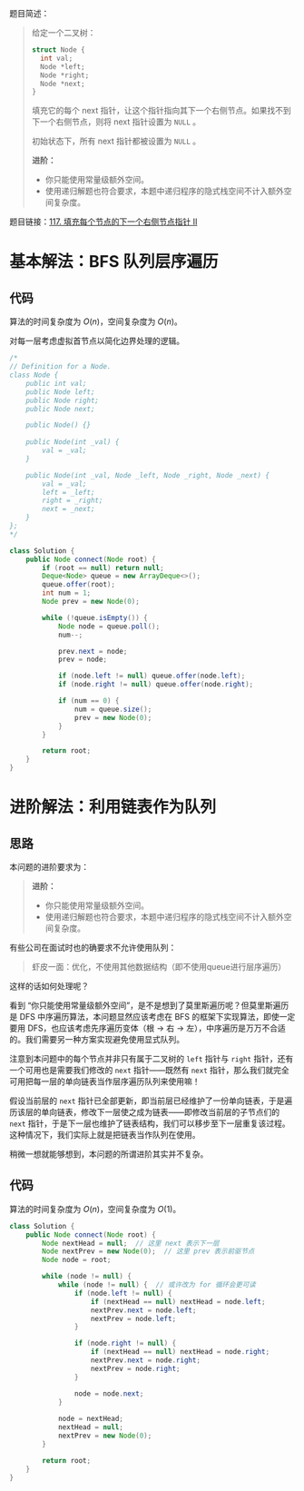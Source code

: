 题目简述：

> 给定一个二叉树：
>
> ```c
> struct Node {
>   int val;
>   Node *left;
>   Node *right;
>   Node *next;
> }
> ```
>
> 填充它的每个 next 指针，让这个指针指向其下一个右侧节点。如果找不到下一个右侧节点，则将 next 指针设置为 `NULL` 。
>
> 初始状态下，所有 next 指针都被设置为 `NULL` 。
>
> **进阶：**
>
> - 你只能使用常量级额外空间。
> - 使用递归解题也符合要求，本题中递归程序的隐式栈空间不计入额外空间复杂度。

题目链接：[117. 填充每个节点的下一个右侧节点指针 II](https://leetcode.cn/problems/populating-next-right-pointers-in-each-node-ii/)

# 基本解法：BFS 队列层序遍历

## 代码

算法的时间复杂度为 $O(n)$，空间复杂度为 $O(n)$。

对每一层考虑虚拟首节点以简化边界处理的逻辑。

```java
/*
// Definition for a Node.
class Node {
    public int val;
    public Node left;
    public Node right;
    public Node next;

    public Node() {}
    
    public Node(int _val) {
        val = _val;
    }

    public Node(int _val, Node _left, Node _right, Node _next) {
        val = _val;
        left = _left;
        right = _right;
        next = _next;
    }
};
*/

class Solution {
    public Node connect(Node root) {
        if (root == null) return null;
        Deque<Node> queue = new ArrayDeque<>();
        queue.offer(root);
        int num = 1;
        Node prev = new Node(0);

        while (!queue.isEmpty()) {
            Node node = queue.poll();
            num--;

            prev.next = node;
            prev = node;

            if (node.left != null) queue.offer(node.left);
            if (node.right != null) queue.offer(node.right);

            if (num == 0) {
                num = queue.size();
                prev = new Node(0);
            }
        }

        return root;
    }
}
```

# 进阶解法：利用链表作为队列

## 思路

本问题的进阶要求为：

> **进阶：**
>
> - 你只能使用常量级额外空间。
> - 使用递归解题也符合要求，本题中递归程序的隐式栈空间不计入额外空间复杂度。

有些公司在面试时也的确要求不允许使用队列：

> 虾皮一面：优化，不使用其他数据结构（即不使用queue进行层序遍历）

这样的话如何处理呢？

看到 “你只能使用常量级额外空间”，是不是想到了莫里斯遍历呢？但莫里斯遍历是 DFS 中序遍历算法，本问题显然应该考虑在 BFS 的框架下实现算法，即使一定要用 DFS，也应该考虑先序遍历变体（根 → 右 → 左），中序遍历是万万不合适的。我们需要另一种方案实现避免使用显式队列。

注意到本问题中的每个节点并非只有属于二叉树的 `left` 指针与 `right` 指针，还有一个可用也是需要我们修改的 `next` 指针——既然有 `next` 指针，那么我们就完全可用把每一层的单向链表当作层序遍历队列来使用嘛！

假设当前层的 `next` 指针已全部更新，即当前层已经维护了一份单向链表，于是遍历该层的单向链表，修改下一层使之成为链表——即修改当前层的子节点们的 `next` 指针，于是下一层也维护了链表结构，我们可以移步至下一层重复该过程。这种情况下，我们实际上就是把链表当作队列在使用。

稍微一想就能够想到，本问题的所谓进阶其实并不复杂。

## 代码

算法的时间复杂度为 $O(n)$，空间复杂度为 $O(1)$。

```java
class Solution {
    public Node connect(Node root) {
        Node nextHead = null;  // 这里 next 表示下一层
        Node nextPrev = new Node(0);  // 这里 prev 表示前驱节点
        Node node = root;

        while (node != null) {
            while (node != null) {  // 或许改为 for 循环会更可读
                if (node.left != null) {
                    if (nextHead == null) nextHead = node.left;
                    nextPrev.next = node.left;
                    nextPrev = node.left;
                }

                if (node.right != null) {
                    if (nextHead == null) nextHead = node.right;
                    nextPrev.next = node.right;
                    nextPrev = node.right;
                }

                node = node.next;
            }
            
            node = nextHead;
            nextHead = null;
            nextPrev = new Node(0);
        }

        return root;
    }
}
```


